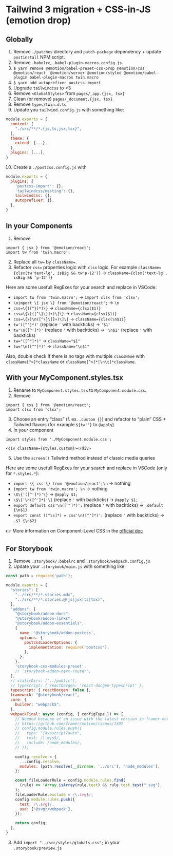 # Tailwind 3 migration + CSS-in-JS (emotion drop)

## Globally

1. Remove `./patches` directory and `patch-package` dependency + update `postinstall` NPM script.
2. Remove `.babelrc`, `.babel-plugin-macros.config.js`.
3. `$ yarn remove @emotion/babel-preset-css-prop @emotion/css @emotion/react  @emotion/server @emotion/styled @emotion/babel-plugin babel-plugin-macros twin.macro`
4. `$ yarn add autoprefixer postcss-import`
5. Upgrade `tailwindcss` to >3
6. Remove `<GlobalStyles>` from `pages/_app.{jsx, tsx}`
7. Clean (or remove) `pages/_document.{jsx, tsx}`
8. Remove `types/twin.d.ts`
9. Update you `tailwind.config.js` with something like:
  ```js
  module.exports = {
    content: [
      "./src/**/*.{js,ts,jsx,tsx}",
    ],
    theme: {
      extend: {...},
    },
    plugins: [...],
  }
  ```
10. Create a `./postcss.config.js` with
  ```js
  module.exports = {
    plugins: {
      'postcss-import': {},
      'tailwindcss/nesting': {},
      tailwindcss: {},
      autoprefixer: {},
    },
  }
  ``` 

## In your Components

1. Remove 
  ```tsx
  import { jsx } from '@emotion/react';
  import tw from 'twin.macro';
  ```
2. Replace all `tw=` by `className=`.
3. Refactor `css=` properties logic with `clsx` logic. For example `className={clsx(tw'text-lg', isBig && tw'p-12')}` → `className={clsx('text-lg', isBig && 'p-12')}`

Here are some usefull RegExes for your search and replace in VSCode:
- `import tw from 'twin.macro';` → `import clsx from 'clsx';`
- `\nimport \{ jsx \} from '@emotion/react';` → `\n`
- `css=\{([^}]*)\}` → `className={clsx($1)}`
- `css=\{\[([^\}\]]+)\]\}` → `className={clsx($1)}`
- `css=\{\[\n([^\}\]]+)\]\}` → `className={clsx(\n$1)}`
- `tw'([^']*)'` (replace `'` with backticks) → `'$1'`
- `tw'\n([^']*)'` (replace `'` with backticks) → `'\n$1'` (replace `'` with backticks)
- `tw="([^"]*)"` → `className="$1"`
- `tw="\n([^"]*)"` → `className="\n$1"`

Also, double check if there is no tags with multiple `className` with `className[^>]*className` or `className[^>]*[\n\t]*className`.

## With your MyComponent.styles.tsx

1. Rename to `MyComponent.styles.tsx` to `MyComponent.module.css`.
2. Remove
  ```tsx
  import { css } from '@emotion/react';
  import clsx from 'clsx';
  ```
3. Choose an entry “class” (f. ex. `.custom {}`) and refactor to “plain” CSS + Tailwind flavors (for example `${tw''}` to `@apply`).
4. In your component
  ```tsx
  import styles from './MyComponent.module.css';

  <div className={styles.custom}></div>
  ```
5. Use the `screen()` Tailwind method instead of classic media queries

Here are some usefull RegExes for your search and replace in VSCode (only for `*.styles.*`):
- `import \{ css \} from '@emotion/react';\n` → nothing
- `import tw from 'twin.macro'; \n` → nothing
- `\$\{'([^']*)'\}` → `@apply $1;`
- `\$\{'\n([^']*)'\}` (replace `'` with backticks) → `@apply $1;`
- `export default css'\n([^']*)';` (replace `'` with backticks) → `.default {\n$1}`
- `export const ([^\s]*) = css'\n([^']*)';` (replace `'` with backticks) → `.$1 {\n$2}`

👉 More information on Component-Level CSS in the [official doc](https://nextjs.org/docs/basic-features/built-in-css-support#adding-component-level-css)

## For Storybook

1. Remove `.storybook/.babelrc` and `.storybook/webpack.config.js`
2. Update your `.storybook/main.js` with something like:
  ```js
  const path = require('path');

  module.exports = {
    "stories": [
      "../src/**/*.stories.mdx",
      "../src/**/*.stories.@(js|jsx|ts|tsx)",
    ],
    "addons": [
      "@storybook/addon-docs",
      "@storybook/addon-links",
      "@storybook/addon-essentials",
      {
        name: '@storybook/addon-postcss',
        options: {
          postcssLoaderOptions: {
            implementation: require('postcss'),
          },
        },
      },
      'storybook-css-modules-preset',
      // 'storybook-addon-next-router',
    ],
    // staticDirs: ['../public'],
    // typescript: { reactDocgen: 'react-docgen-typescript' },
    typescript: { reactDocgen: false },
    framework: "@storybook/react",
    core: {
      builder: "webpack5",
    },
    webpackFinal: async (config, { configType }) => {
      // Needed because of an issue with the latest version in framer-motion
      // https://github.com/framer/motion/issues/1307
      // config.module.rules.push({
      //   type: "javascript/auto",
      //   test: /\.mjs$/,
      //   include: /node_modules/,
      // });

      config.resolve = {
        ...config.resolve,
        modules: [path.resolve(__dirname, '../src'), 'node_modules'],
      };

      const fileLoaderRule = config.module.rules.find(
        (rule) => !Array.isArray(rule.test) && rule.test.test(".svg"),
      );
      fileLoaderRule.exclude = /\.svg$/;
      config.module.rules.push({
        test: /\.svg$/,
        use: ['@svgr/webpack'],
      });

      return config;
    },
  }
  ```
  3. Add `import "../src/styles/globals.css";` in your `.storybook/preview.js`



